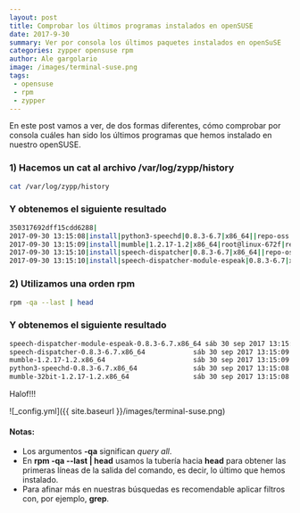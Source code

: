 ```yaml
---
layout: post
title: Comprobar los últimos programas instalados en openSUSE
date: 2017-9-30
summary: Ver por consola los últimos paquetes instalados en openSuSE
categories: zypper opensuse rpm
author: Ale gargolario
image: /images/terminal-suse.png
tags:
 - opensuse
 - rpm
 - zypper
---
```



En este post vamos a ver, de dos formas diferentes, cómo comprobar por consola cuáles han sido los últimos programas 
que hemos instalado en nuestro openSUSE.

### 1) Hacemos un cat al archivo /var/log/zypp/history

```bash
cat /var/log/zypp/history
```

### Y obtenemos el siguiente resultado

```bash
350317692dff15cdd6288|
2017-09-30 13:15:08|install|python3-speechd|0.8.3-6.7|x86_64||repo-oss|13f6d4ac909a546ae90f2fe30b22025a8cba88a4|
2017-09-30 13:15:09|install|mumble|1.2.17-1.2|x86_64|root@linux-672f|repo-oss|d4a130b1cb911b69784827073ca5588a40753c6c|
2017-09-30 13:15:10|install|speech-dispatcher|0.8.3-6.7|x86_64||repo-oss|7bc1b9e4d706630e780876e3a0ee51a798ed9a4f|
2017-09-30 13:15:10|install|speech-dispatcher-module-espeak|0.8.3-6.7|x86_64||repo-oss|99fc3f98ae4b67c2b6f08e36433c21a3151cea94| 
```
### 2) Utilizamos una orden rpm

```bash
rpm -qa --last | head 
```

### Y obtenemos el siguiente resultado

```bash
speech-dispatcher-module-espeak-0.8.3-6.7.x86_64 sáb 30 sep 2017 13:15:10 CEST
speech-dispatcher-0.8.3-6.7.x86_64            sáb 30 sep 2017 13:15:09 CEST
mumble-1.2.17-1.2.x86_64                      sáb 30 sep 2017 13:15:09 CEST
python3-speechd-0.8.3-6.7.x86_64              sáb 30 sep 2017 13:15:08 CEST
mumble-32bit-1.2.17-1.2.x86_64                sáb 30 sep 2017 13:15:08 CEST
```

Halof!!!


![_config.yml]({{ site.baseurl }}/images/terminal-suse.png)

#### Notas:
+ Los argumentos **-qa** significan *query all*.
+ En **rpm -qa --last | head** usamos la tubería hacia **head** para obtener las primeras líneas de la salida del comando,
es decir, lo último que hemos instalado.
+ Para afinar más en nuestras búsquedas es recomendable aplicar filtros con, por ejemplo, **grep**.
